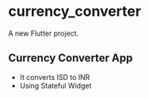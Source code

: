 # currency_converter

A new Flutter project.

## Currency Converter App

- It converts ISD to INR
- Using Stateful Widget
